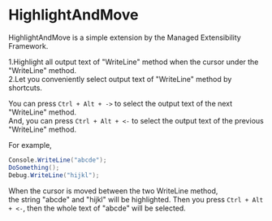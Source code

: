 HighlightAndMove
================

HighlightAndMove is a simple extension by the Managed Extensibility Framework.

1.Highlight all output text of "WriteLine" method when the cursor under the "WriteLine" method.  
2.Let you conveniently select output text of "WriteLine" method by shortcuts.

You can press `Ctrl + Alt + ->` to select the output text of the next "WriteLine" method.  
And, you can press `Ctrl + Alt + <-` to select the output text of the previous "WriteLine" method.

For example,
```C#
Console.WriteLine("abcde");
DoSomething();
Debug.WriteLine("hijkl");
```
When the cursor is moved between the two WriteLine method,  
the string "abcde" and "hijkl" will be highlighted.
Then you press `Ctrl + Alt + <-`, then the whole text of "abcde" will be selected.

